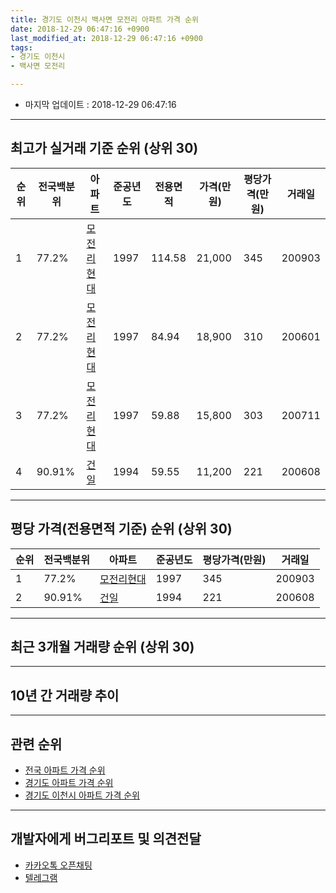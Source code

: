 ```yaml
---
title: 경기도 이천시 백사면 모전리 아파트 가격 순위
date: 2018-12-29 06:47:16 +0900
last_modified_at: 2018-12-29 06:47:16 +0900
tags:
- 경기도 이천시
- 백사면 모전리

---
```


* 마지막 업데이트 : 2018-12-29 06:47:16

---

## 최고가 실거래 기준 순위 (상위 30)


|순위|전국백분위|아파트|준공년도|전용면적|가격(만원)|평당가격(만원)|거래일|
|---|---|---|---|---|---|---|---|
|1|77.2%|[모전리현대](https://search.naver.com/search.naver?query=%EA%B2%BD%EA%B8%B0%EB%8F%84+%EC%9D%B4%EC%B2%9C%EC%8B%9C+%EB%B0%B1%EC%82%AC%EB%A9%B4+%EB%AA%A8%EC%A0%84%EB%A6%AC+%EB%AA%A8%EC%A0%84%EB%A6%AC%ED%98%84%EB%8C%80)|1997|114.58|21,000|345|200903|
|2|77.2%|[모전리현대](https://search.naver.com/search.naver?query=%EA%B2%BD%EA%B8%B0%EB%8F%84+%EC%9D%B4%EC%B2%9C%EC%8B%9C+%EB%B0%B1%EC%82%AC%EB%A9%B4+%EB%AA%A8%EC%A0%84%EB%A6%AC+%EB%AA%A8%EC%A0%84%EB%A6%AC%ED%98%84%EB%8C%80)|1997|84.94|18,900|310|200601|
|3|77.2%|[모전리현대](https://search.naver.com/search.naver?query=%EA%B2%BD%EA%B8%B0%EB%8F%84+%EC%9D%B4%EC%B2%9C%EC%8B%9C+%EB%B0%B1%EC%82%AC%EB%A9%B4+%EB%AA%A8%EC%A0%84%EB%A6%AC+%EB%AA%A8%EC%A0%84%EB%A6%AC%ED%98%84%EB%8C%80)|1997|59.88|15,800|303|200711|
|4|90.91%|[건일](https://search.naver.com/search.naver?query=%EA%B2%BD%EA%B8%B0%EB%8F%84+%EC%9D%B4%EC%B2%9C%EC%8B%9C+%EB%B0%B1%EC%82%AC%EB%A9%B4+%EB%AA%A8%EC%A0%84%EB%A6%AC+%EA%B1%B4%EC%9D%BC)|1994|59.55|11,200|221|200608|


---

## 평당 가격(전용면적 기준) 순위 (상위 30)


|순위|전국백분위|아파트|준공년도|평당가격(만원)|거래일|
|---|---|---|---|---|---|
|1|77.2%|[모전리현대](https://search.naver.com/search.naver?query=%EA%B2%BD%EA%B8%B0%EB%8F%84+%EC%9D%B4%EC%B2%9C%EC%8B%9C+%EB%B0%B1%EC%82%AC%EB%A9%B4+%EB%AA%A8%EC%A0%84%EB%A6%AC+%EB%AA%A8%EC%A0%84%EB%A6%AC%ED%98%84%EB%8C%80)|1997|345|200903|
|2|90.91%|[건일](https://search.naver.com/search.naver?query=%EA%B2%BD%EA%B8%B0%EB%8F%84+%EC%9D%B4%EC%B2%9C%EC%8B%9C+%EB%B0%B1%EC%82%AC%EB%A9%B4+%EB%AA%A8%EC%A0%84%EB%A6%AC+%EA%B1%B4%EC%9D%BC)|1994|221|200608|


---

## 최근 3개월 거래량 순위 (상위 30)


<div style="width:100%;">
    <canvas id="deal_count_ranking" height="250"></canvas>
</div>


<script>
new Chart(document.getElementById("deal_count_ranking"), {
    type: 'horizontalBar',
    data: {
        labels: ['모전리현대', '건일'],
        datasets: [{
            label: '실거래 수',
            data: [2, 2],
            borderColor: "rgba(255, 0, 128, 1)",
            backgroundColor: "rgba(255, 0, 128, 0.5)",
            fill: false,
        }]
    },
    options: {
        responsive: true,
        title: {
            display: true,
            text: '최근 3개월 거래량 순위'
        },
        tooltips: {
            mode: 'index',
            intersect: false,
            callbacks: {
                title: function(tooltipItems, data) {
                    return "실거래 수:";
                },
                label: function(tooltipItem, data) {
                    return data.labels[tooltipItem.index] + ": " + tooltipItem.xLabel;
                }
            }
        },
        hover: {
            mode: 'nearest',
            intersect: true
        },
        scales: {
            xAxes: [{
                display: true,
                scaleLabel: {
                    display: true,
                    labelString: '실거래 수'
                },
                ticks: {
                    suggestedMin: 0,
                }
            }],
            yAxes: [{
                display: true,
                ticks: {
                    autoSkip: false,
                    callback: function(value, index, values) {
                        if (value.length > 15)
                            return value.substr(0, 13) + "...";
                        else
                            return value;
                    }
                },
                scaleLabel: {
                    display: false,
                }
            }]
        }
    }
});

</script>


---

## 10년 간 거래량 추이


<div style="width:100%;">
    <canvas id="deal_progress" height="250"></canvas>
</div>

<script>
new Chart(document.getElementById("deal_progress"), {
    type: 'line',
    data: {
        labels: ['200812','200901','200902','200903','200904','200905','200906','200907','200908','200909','200910','200911','200912','201001','201002','201003','201004','201005','201006','201007','201008','201009','201010','201011','201012','201101','201102','201103','201104','201105','201106','201107','201108','201109','201110','201111','201112','201201','201202','201203','201204','201205','201206','201207','201208','201209','201210','201211','201212','201301','201302','201303','201304','201305','201306','201307','201308','201309','201310','201311','201312','201401','201402','201403','201404','201405','201406','201407','201408','201409','201410','201411','201412','201501','201502','201503','201504','201505','201506','201507','201508','201509','201510','201511','201512','201601','201602','201603','201604','201605','201606','201607','201608','201609','201610','201611','201612','201701','201702','201703','201704','201705','201706','201707','201708','201709','201710','201711','201712','201801','201802','201803','201804','201805','201806','201807','201808','201809','201810','201811','201812'],
        datasets: [{
            label: '실거래 수',
            pointRadius: 1,
            data: [1, 0, 4, 3, 1, 5, 1, 3, 5, 2, 1, 4, 3, 5, 1, 3, 2, 1, 1, 4, 1, 6, 5, 3, 1, 3, 3, 4, 7, 3, 4, 5, 2, 3, 1, 1, 0, 3, 5, 7, 6, 4, 2, 4, 5, 9, 6, 2, 6, 3, 7, 7, 3, 7, 6, 4, 3, 3, 5, 4, 2, 1, 5, 10, 2, 6, 5, 2, 4, 3, 4, 5, 3, 4, 6, 6, 3, 2, 2, 6, 4, 6, 2, 1, 3, 5, 0, 4, 4, 4, 1, 5, 1, 4, 3, 3, 2, 3, 1, 3, 2, 0, 2, 2, 1, 4, 1, 1, 2, 4, 3, 2, 6, 4, 3, 1, 0, 0, 2, 1, 1],
            borderColor: "rgba(255, 201, 14, 1)",
            backgroundColor: "rgba(255, 201, 14, 0.5)",
            fill: true,
        }]
    },
    options: {
        responsive: true,
        title: {
            display: true,
            text: '10년간 거래량 추이'
        },
        tooltips: {
            mode: 'index',
            intersect: false,
        },
        hover: {
            mode: 'nearest',
            intersect: true
        },
        scales: {
            xAxes: [{
                display: true,
                scaleLabel: {
                    display: true,
                    labelString: '년/월'
                }
            }],
            yAxes: [{
                display: true,
                ticks: {
                    suggestedMin: 0,
                },
                scaleLabel: {
                    display: true,
                    labelString: '실거래 수'
                }
            }]
        }
    }
});

</script>


---

## 관련 순위

- [전국 아파트 가격 순위](https://inasie.github.io/apt-ranking/전국)
- [경기도 아파트 가격 순위](https://inasie.github.io/apt-ranking/경기도)
- [경기도 이천시 아파트 가격 순위](https://inasie.github.io/apt-ranking/경기도-이천시)


---

## 개발자에게 버그리포트 및 의견전달

- [카카오톡 오픈채팅](https://open.kakao.com/o/gLJUAP4)
- [텔레그램](https://t.me/inasie)

